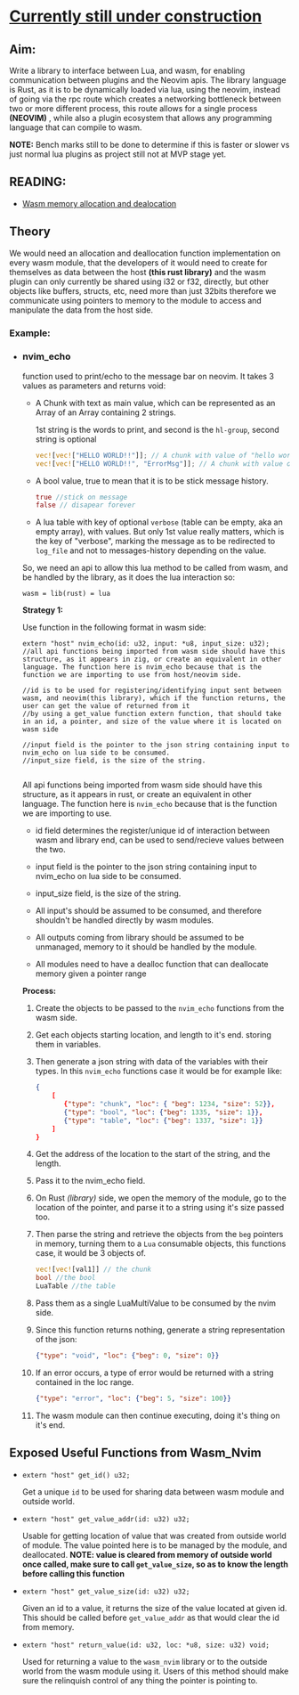 # <u>Currently still under construction</u>

## Aim:

Write a library to interface between Lua, and wasm, for enabling communication between plugins and the Neovim apis. The library language is Rust, as it is to be dynamically loaded via lua, using the neovim, instead of going via the rpc route which creates a networking bottleneck between two or more different process, this route allows for a single process **(NEOVIM)** , while also a plugin ecosystem that allows any programming language that can compile to wasm.

**NOTE:** Bench marks still to be done to determine if this is faster or slower vs just normal lua plugins as project still not at MVP stage yet.

## READING:

 - [Wasm memory allocation and dealocation](https://radu-matei.com/blog/practical-guide-to-wasm-memory/)

## Theory

We would need an allocation and deallocation function implementation on every wasm module, that the developers of it would need to create for themselves as data between the host **(this rust library)** and the wasm plugin can only currently be shared using i32 or f32, directly, but other objects like buffers, structs, etc, need more than just 32bits therefore we communicate using pointers to memory to the module to access and manipulate the data from the host side.

### Example:

- ### nvim_echo

  function used to print/echo to the message bar on neovim. It takes 3 values as parameters and returns void:

  - A Chunk with text as main value, which can be represented as an Array of an Array containing 2 strings.

    1st string is the words to print, and second is the `hl-group`, second string is optional

    ```rust
    vec![vec!["HELLO WORLD!!"]]; // A chunk with value of "hello world"
    vec![vec!["HELLO WORLD!!", "ErrorMsg"]]; // A chunk with value of "hello world" and hl-group of hl-ErrorMsg
    ```

  - A bool value, true to mean that it is to be stick message history.

    ```rust
    true //stick on message
    false // disapear forever
    ```

  - A lua table with key of optional `verbose` (table can be empty, aka an empty array), with values. But only 1st value really matters, which is the key of "verbose", marking the message as to be redirected to `log_file` and not to messages-history depending on the value.

  So, we need an api to allow this lua method to be called from wasm, and be handled by the library, as it does the lua interaction so:

  ```
  wasm = lib(rust) = lua
  ```

  **Strategy 1:**

  Use function in the following format in wasm side:

  ```zig
  extern "host" nvim_echo(id: u32, input: *u8, input_size: u32);
  //all api functions being imported from wasm side should have this structure, as it appears in zig, or create an equivalent in other language. The function here is nvim_echo because that is the function we are importing to use from host/neovim side.
  
  //id is to be used for registering/identifying input sent between wasm, and neovim(this library), which if the function returns, the user can get the value of returned from it
  //by using a get_value function extern function, that should take in an id, a pointer, and size of the value where it is located on wasm side
  
  //input field is the pointer to the json string containing input to nvim_echo on lua side to be consumed.
  //input_size field, is the size of the string.
  
  
  ```

  All api functions being imported from wasm side should have this structure, as it appears in rust, or create an equivalent in other language. The function here is `nvim_echo` because that is the function we are importing to use.

  - id field determines the register/unique id of interaction between wasm and library end, can be used to send/recieve values between the two.

  - input field is the pointer to the json string containing input to nvim_echo on lua side to be consumed.
  - input_size field, is the size of the string.
  - All input's should be assumed to be consumed, and therefore shouldn't be handled directly by wasm modules.
  - All outputs coming from library should be assumed to be unmanaged, memory to it should be handled by the module.
  - All modules need to have a dealloc function that can deallocate memory given a pointer range

  

  **Process:**

  1. Create the objects to be passed to the `nvim_echo` functions from the wasm side.

  2. Get each objects starting location, and length to it's end. storing them in variables.

  3. Then generate a json string with data of the variables with their types. In this `nvim_echo` functions case it would be for example like:

     ```json
     {
         [
         	{"type": "chunk", "loc": { "beg": 1234, "size": 52}},
         	{"type": "bool", "loc": {"beg": 1335, "size": 1}},
         	{"type": "table", "loc": {"beg": 1337, "size": 1}}
         ]
     }
     ```

     

  4. Get the address of the location to the start of the string, and the length.

  5. Pass it to the nvim_echo field.

  6. On Rust *(library)*  side, we open the memory of the module, go to the location of the pointer, and parse it to a string using it's size passed too.

  7. Then parse the string and retrieve the objects from the `beg` pointers in memory, turning them to a `Lua` consumable objects, this functions case, it would be 3 objects of.

     ```rust
     vec![vec![val1]] // the chunk
     bool //the bool
     LuaTable //the table
     ```

  8. Pass them as a single LuaMultiValue to be consumed by the nvim side.

  9. Since this function returns nothing, generate a string representation of the json:

     ```json
     {"type": "void", "loc": {"beg": 0, "size": 0}}
     ```

  10. If an error occurs, a type of error would be returned with a string contained in the loc range.

      ```json
      {"type": "error", "loc": {"beg": 5, "size": 100}}
      ```

  11. The wasm module can then continue executing, doing it's thing on it's end.



## Exposed Useful Functions from Wasm_Nvim

- ```zig
  extern "host" get_id() u32;
  ```

  Get a unique `id` to be used for sharing data between wasm module and outside world.

- ```zig
  extern "host" get_value_addr(id: u32) u32;
  ```

  Usable for getting location of value that was created from outside world of module. The value pointed here is to be managed by the module, and deallocated.
  **NOTE: value is cleared from memory of outside world once called, make sure to call `get_value_size`, so as to know the length before calling this function**

- ```zig
  extern "host" get_value_size(id: u32) u32;
  ```

  Given an id to a value, it returns the size of the value located at given id. This should be called before `get_value_addr` as that would clear the id from memory.

  

- ```zig
  extern "host" return_value(id: u32, loc: *u8, size: u32) void;
  ```

  Used for returning a value to the `wasm_nvim` library or to the outside world from the wasm module using it. Users of this method should make sure the relinquish control of any thing the pointer is pointing to.